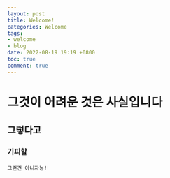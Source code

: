 ```yaml
---
layout: post
title: Welcome!
categories: Welcome
tags:
- welcome
- blog
date: 2022-08-19 19:19 +0800
toc: true
comment: true
---
```

# 그것이 어려운 것은 사실입니다
## 그렇다고
### 기피할

`그런건 아니자농!`
